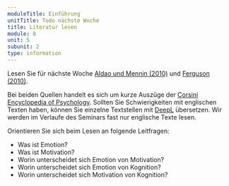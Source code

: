 ```yaml
---
moduleTitle: Einführung
unitTitle: Todo nächste Woche
title: Literatur lesen
module: 0
unit: 5
subunit: 2
type: information
---
```


Lesen Sie für nächste Woche [Aldao und Mennin (2010)](https://ilias.uni-freiburg.de/goto.php?target=fold_1239029&client_id=unifreiburg) und [Ferguson (2010)](https://ilias.uni-freiburg.de/goto.php?target=fold_1239029&client_id=unifreiburg). 

Bei beiden Quellen handelt es sich um kurze Auszüge der [Corsini Encyclopedia of Psychology](https://onlinelibrary.wiley.com/doi/book/10.1002/9780470479216). Sollten Sie Schwierigkeiten mit englischen Texten haben, können Sie einzelne Textstellen mit [DeepL](https://www.deepl.com) übersetzen. Wir werden im Verlaufe des Seminars fast nur englische Texte lesen. 

Orientieren Sie sich beim Lesen an folgende Leitfragen:

* Was ist Emotion?
* Was ist Motivation? 
* Worin unterscheidet sich Emotion von Motivation? 
* Worin unterscheidet sich Emotion von Kognition?
* Worin unterscheidet sich Motivation von Kognition?